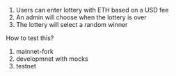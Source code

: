 1. Users can enter lottery with ETH based on a USD fee
2. An admin will choose when the lottery is over
3. The lottery will select a random winner

How to test this?
1. mainnet-fork
2. developmnet with mocks
3. testnet
